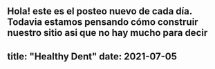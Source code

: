 Hola! este es el posteo nuevo de cada día. Todavia estamos pensando cómo construir nuestro sitio asi que no hay mucho para decir
---
title: "Healthy Dent"
date: 2021-07-05
---

